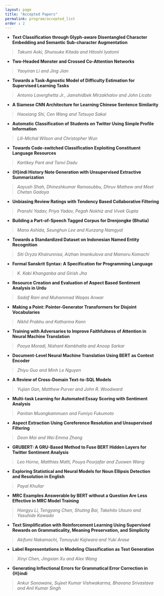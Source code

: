```yaml
---
layout: page
title: "Accepted Papers"
permalink: program/accepted_list
order : 2
---
```


* __Text Classification through Glyph-aware Disentangled Character Embedding and Semantic Sub-character Augmentation__
>_Takumi Aoki, Shunsuke Kitada and Hitoshi Iyatomi_

* __Two-Headed Monster and Crossed Co-Attention Networks__
>_Yaoyiran Li and Jing Jian_

* __Towards a Task-Agnostic Model of Difficulty Estimation for Supervised Learning Tasks__
>_Antonio Laverghetta Jr., Jamshidbek Mirzakhalov and John Licato_

* __A Siamese CNN Architecture for Learning Chinese Sentence Similarity__
>_Haoxiang Shi, Cen Wang and Tetsuya Sakai_

* __Automatic Classification of Students on Twitter Using Simple Profile Information__
>_Lili-Michal Wilson and Christopher Wun_

* __Towards Code-switched Classification Exploiting Constituent Language Resources__
>_Kartikey Pant and Tanvi Dadu_

* __{H}indi History Note Generation with Unsupervised Extractive Summarization__
>_Aayush Shah, Dhineshkumar Ramasubbu, Dhruv Mathew and Meet Chetan Gadoya_

* __Unbiasing Review Ratings with Tendency Based Collaborative Filtering__
>_Pranshi Yadav, Priya Yadav, Pegah Nokhiz and Vivek Gupta_

* __Building a Part-of-Speech Tagged Corpus for Drenjongke (Bhutia)__
>_Mana Ashida, Seunghun Lee and Kunzang Namgyal_

* __Towards a Standardized Dataset on Indonesian Named Entity Recognition__
>_Siti Oryza Khairunnisa, Aizhan Imankulova and Mamoru Komachi_

* __Formal Sanskrit Syntax: A Specification for Programming Language__
>_K. Kabi Khanganba and Girish Jha_

* __Resource Creation and Evaluation of Aspect Based Sentiment Analysis in Urdu__
>_Sadaf Rani and Muhammad Waqas Anwar_

* __Making a Point: Pointer-Generator Transformers for Disjoint Vocabularies__
>_Nikhil Prabhu and Katharina Kann_

* __Training with Adversaries to Improve Faithfulness of Attention in Neural Machine Translation__
>_Pooya Moradi, Nishant Kambhatla and Anoop Sarkar_

* __Document-Level Neural Machine Translation Using BERT as Context Encoder__
>_Zhiyu Guo and Minh Le Nguyen_

* __A Review of Cross-Domain Text-to-SQL Models__
>_Yujian Gan, Matthew Purver and John R. Woodward_

* __Multi-task Learning for Automated Essay Scoring with Sentiment Analysis__
>_Panitan Muangkammuen and Fumiyo Fukumoto_

* __Aspect Extraction Using Coreference Resolution and Unsupervised Filtering__
>_Deon Mai and Wei Emma Zhang_

* __GRUBERT: A GRU-Based Method to Fuse BERT Hidden Layers for Twitter Sentiment Analysis__
>_Leo Horne, Matthias Matti, Pouya Pourjafar and Zuowen Wang_

* __Exploring Statistical and Neural Models for Noun Ellipsis Detection and Resolution in English__
>_Payal Khullar_

* __MRC Examples Answerable by BERT without a Question Are Less Effective in MRC Model Training__
>_Hongyu Li, Tengyang Chen, Shuting Bai, Takehito Utsuro and Yasuhide Kawada_

* __Text Simplification with Reinforcement Learning Using Supervised Rewards on Grammaticality, Meaning Preservation, and Simplicity__
>_Akifumi Nakamachi, Tomoyuki Kajiwara and Yuki Arase_

* __Label Representations in Modeling Classification as Text Generation__
>_Xinyi Chen, Jingxian Xu and Alex Wang_

* __Generating Inflectional Errors for Grammatical Error Correction in {H}indi__
>_Ankur Sonawane, Sujeet Kumar Vishwakarma, Bhavana Srivastava and Anil Kumar Singh_

